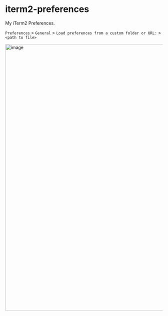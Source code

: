 # iterm2-preferences

My iTerm2 Preferences.

`Preferences` > `General` > `Load preferences from a custom folder or URL:` > `<path to file>`

<img width="853" alt="image" src="https://user-images.githubusercontent.com/33391637/195490995-cd34032b-61a0-4383-b6ab-09e532344b28.png">
